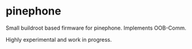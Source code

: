 # pinephone 

Small buildroot based firmware for pinephone. Implements OOB-Comm.

Highly experimental and work in progress.
